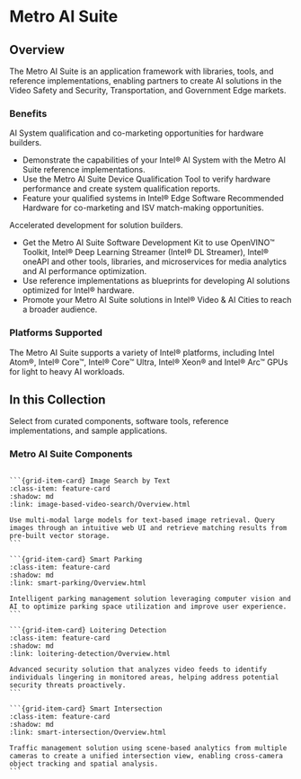 # Metro AI Suite

## Overview

The Metro AI Suite is an application framework with libraries, tools, and reference implementations, enabling partners to create AI solutions in the Video Safety and Security, Transportation, and Government Edge markets.

### Benefits

AI System qualification and co-marketing opportunities for hardware builders.

- Demonstrate the capabilities of your Intel® AI System with the Metro AI Suite reference implementations.
- Use the Metro AI Suite Device Qualification Tool to verify hardware performance and create system qualification reports.
- Feature your qualified systems in Intel® Edge Software Recommended Hardware for co-marketing and ISV match-making opportunities.

Accelerated development for solution builders.

- Get the Metro AI Suite Software Development Kit to use OpenVINO™ Toolkit, Intel® Deep Learning Streamer (Intel® DL Streamer), Intel® oneAPI and other tools, libraries, and microservices for media analytics and AI performance optimization.
- Use reference implementations as blueprints for developing AI solutions optimized for Intel® hardware.
- Promote your Metro AI Suite solutions in Intel® Video & AI Cities to reach a broader audience.

### Platforms Supported
The Metro AI Suite supports a variety of Intel® platforms, including Intel Atom®, Intel® Core™, Intel® Core™ Ultra, Intel® Xeon® and Intel® Arc™ GPUs for light to heavy AI workloads.

## In this Collection

Select from curated components, software tools, reference implementations, and sample applications.

### Metro AI Suite Components

````{grid} 2

```{grid-item-card} Image Search by Text
:class-item: feature-card
:shadow: md
:link: image-based-video-search/Overview.html

Use multi-modal large models for text-based image retrieval. Query images through an intuitive web UI and retrieve matching results from pre-built vector storage.
```

```{grid-item-card} Smart Parking
:class-item: feature-card
:shadow: md
:link: smart-parking/Overview.html

Intelligent parking management solution leveraging computer vision and AI to optimize parking space utilization and improve user experience.
```
````

````{grid} 2
```{grid-item-card} Loitering Detection
:class-item: feature-card
:shadow: md
:link: loitering-detection/Overview.html

Advanced security solution that analyzes video feeds to identify individuals lingering in monitored areas, helping address potential security threats proactively.
```

```{grid-item-card} Smart Intersection
:class-item: feature-card
:shadow: md
:link: smart-intersection/Overview.html

Traffic management solution using scene-based analytics from multiple cameras to create a unified intersection view, enabling cross-camera object tracking and spatial analysis.
```
````